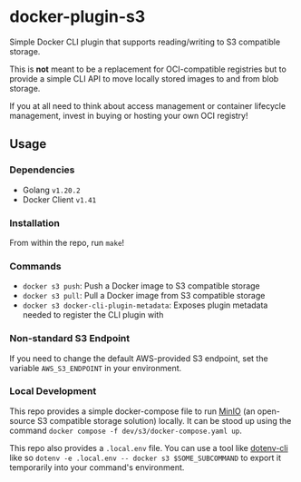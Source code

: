# docker-plugin-s3

Simple Docker CLI plugin that supports reading/writing to S3 compatible storage.

This is **not** meant to be a replacement for OCI-compatible registries but to provide a simple CLI API to move locally stored images to and from blob storage.

If you at all need to think about access management or container lifecycle management, invest in buying or hosting your own OCI registry!

## Usage

### Dependencies

- Golang `v1.20.2`
- Docker Client `v1.41`

### Installation

From within the repo, run `make`!

### Commands

- `docker s3 push`: Push a Docker image to S3 compatible storage
- `docker s3 pull`: Pull a Docker image from S3 compatible storage
- `docker s3 docker-cli-plugin-metadata`: Exposes plugin metadata needed to register the CLI plugin with

### Non-standard S3 Endpoint

If you need to change the default AWS-provided S3 endpoint, set the variable `AWS_S3_ENDPOINT` in your environment.

### Local Development

This repo provides a simple docker-compose file to run [MinIO](https://github.com/minio/minio) (an open-source S3 compatible storage solution) locally.
It can be stood up using the command `docker compose -f dev/s3/docker-compose.yaml up`.

This repo also provides a `.local.env` file. You can use a tool like [dotenv-cli](https://www.npmjs.com/package/dotenv-cli) like so `dotenv -e .local.env -- docker s3 $SOME_SUBCOMMAND` to export it temporarily into your command's environment.
